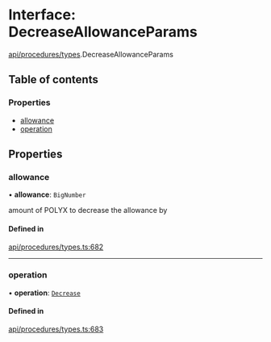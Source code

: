 # Interface: DecreaseAllowanceParams

[api/procedures/types](../wiki/api.procedures.types).DecreaseAllowanceParams

## Table of contents

### Properties

- [allowance](../wiki/api.procedures.types.DecreaseAllowanceParams#allowance)
- [operation](../wiki/api.procedures.types.DecreaseAllowanceParams#operation)

## Properties

### allowance

• **allowance**: `BigNumber`

amount of POLYX to decrease the allowance by

#### Defined in

[api/procedures/types.ts:682](https://github.com/PolymathNetwork/polymesh-sdk/blob/49113a20/src/api/procedures/types.ts#L682)

___

### operation

• **operation**: [`Decrease`](../wiki/api.procedures.types.AllowanceOperation#decrease)

#### Defined in

[api/procedures/types.ts:683](https://github.com/PolymathNetwork/polymesh-sdk/blob/49113a20/src/api/procedures/types.ts#L683)
